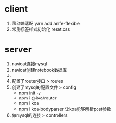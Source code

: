 # client
1. 移动端适配   yarn add amfe-flexible
2. 常见标签样式初始化   reset.css

# server
1. navicat连接mysql
2. navicat创建notebook数据库
3. 
4. 配置了router接口 > routes
5. 创建了mysql的配置文件 > config  
    - npm init -y
    - npm i @koa/router
    - npm i koa
    - npm i koa-bodyparser 让koa能够解析post参数
6. 做mysql的连接 > controllers